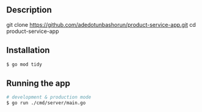 ## Description
git clone https://github.com/adedotunbashorun/product-service-app.git
cd product-service-app

## Installation

```bash
$ go mod tidy
```

## Running the app

```bash
# development & production mode
$ go run ./cmd/server/main.go